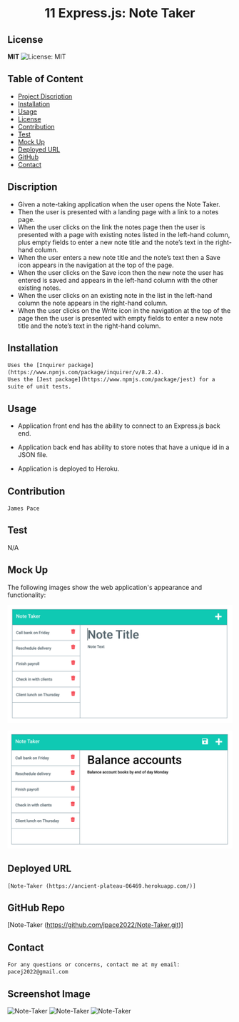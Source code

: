 <h1 align="center"> 11 Express.js: Note Taker </h1>  

## License

**MIT** ![License: MIT](https://img.shields.io/badge/License-MIT-yellow.svg)

## Table of Content
- [Project Discription](#discription)
- [Installation](#installation)
- [Usage](#usage)
- [License](#license)
- [Contribution](#contribution)
- [Test](#test)
- [Mock Up](#mockup)
- [Deployed URL](#deployedurl)
- [GitHub](#github)
- [Contact](#contact)

## Discription

- Given a note-taking application when the user opens the Note Taker.
- Then the user is presented with a landing page with a link to a notes page.
- When the user clicks on the link the notes page then the user is presented with a page with existing notes listed in the left-hand column, plus empty fields to enter a new note title and the note’s text in the right-hand column.
- When the user enters a new note title and the note’s text then a Save icon appears in the navigation at the top of the page.
- When the user clicks on the Save icon then the new note the user has entered is saved and appears in the left-hand column with the other existing notes.
- When the user clicks on an existing note in the list in the left-hand column the note appears in the right-hand column.
- When the user clicks on the Write icon in the navigation at the top of the page then the user is presented with empty fields to enter a new note title and the note’s text in the right-hand column.

## Installation
    Uses the [Inquirer package](https://www.npmjs.com/package/inquirer/v/8.2.4).
    Uses the [Jest package](https://www.npmjs.com/package/jest) for a suite of unit tests.

## Usage
  * Application front end has the ability to connect to an Express.js back end.

  * Application back end has ability to store notes that have a unique id in a JSON file.

  * Application is deployed to Heroku.

## Contribution
    James Pace

## Test
   N/A
## Mock Up
The following images show the web application's appearance and functionality:

![Existing notes are listed in the left-hand column with empty fields on the right-hand side for the new note’s title and text.](./Assets/11-express-homework-demo-01.png)

![Note titled “Balance accounts” reads, “Balance account books by end of day Monday,” with other notes listed on the left.](./Assets/11-express-homework-demo-02.png)

## Deployed URL
    [Note-Taker (https://ancient-plateau-06469.herokuapp.com/)]

## GitHub Repo
   [Note-Taker (https://github.com/jpace2022/Note-Taker.git)] 

## Contact
    For any questions or concerns, contact me at my email: pacej2022@gmail.com
    

## Screenshot Image
![Note-Taker](#)
![Note-Taker](#)
![Note-Taker](#)
